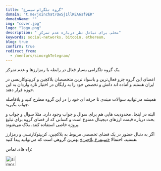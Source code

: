 ```yaml
---
title: "گروه تلگرام سیمرغ"
domain: "t.me/joinchat/QwSj1llKEA6sf9ER"
domainName: ""
img: "cover.jpg"
logo: "logo.png"
description: " محلی برای تبادل نظر درباره‌ عدم تمرکز"
keywords: social-networks, bitcoin, ethereum,
blog: true
confirm: true
redirect_from:
  - /mentors/simorghTelegram/
---
```


یک گروه تلگرامی بسیار فعال در رابطه با رمزارزها و عدم تمرکز.

اعضای این گروه جزو فعال‌ترین و باسواد ترین متخصصان بلاکچین و کریپتوکارنسی در ایران هستند و آماده اند دانش و تخصص خود را به رایگان در اختیار تازه واردان به این حوزه قرار دهند.

همیشه می‌توانید سوالات مبتدی تا حرفه ای خود را در این گروه مطرح کنید و بلافاصله جواب بگیرید.

البته در اینجا، محدودیت هایی هم برای سوال و جواب وجود دارد. مثلا سوال و جواب و بحث درباره قیمت ارزهای دیجیتال ممنوع است و کسانی که از فضای گروه برای تبلیغ پروژه خاصی استفاده کنند، بلاک می‌شوند.

اگر به دنبال حضور در یک فضای تخصصی مربوط به بلاکچین، کریپتوکارنسی و رمزارز هستید، احتمالا [«سیمرغ بلاچین»](https://t.me/joinchat/QwSj1llKEA6sf9ER) بهترین گروهی است که می‌توانید پیدا کنید.

<section id="project-contact-sectiton">
<p id="project-contacts-title">
راه های تماس:
</p>
<p id="project-socialnetworks">
    <a target="_blank"  href="https://t.me/joinchat/QwSj1llKEA6sf9ER">
    <img loading="lazy" alt="simorgh telegram icon" width="32" height="32" class="project-socialnetwork-icon" src="https://icons.iconarchive.com/icons/papirus-team/papirus-apps/32/telegram-icon.png"/>
    </a>
</p>
</sectiton>
